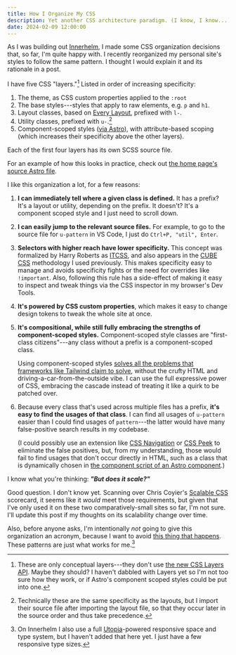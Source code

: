 ```yaml
---
title: How I Organize My CSS
description: Yet another CSS architecture paradigm. (I know, I know...)
date: 2024-02-09 12:00:00
---
```


As I was building out [Innerhelm](https://innerhelm.com), I made some CSS
organization decisions that, so far, I'm quite happy with. I recently
reorganized my personal site's styles to follow the same pattern. I thought I
would explain it and its rationale in a post.

I have five CSS "layers."[^conceptual-layers] Listed
in order of increasing specificity:

1. The theme, as CSS custom properties applied to the `:root`
2. The base styles---styles that apply to raw elements, e.g. `p` and `h1`.
3. Layout classes, based on [Every Layout](https://every-layout.dev/), prefixed
   with `l-`.
4. Utility classes, prefixed with `u-`.[^specificity]
5. Component-scoped styles
   ([via Astro](https://docs.astro.build/en/guides/styling/#scoped-styles)),
   with attribute-based scoping (which increases their specificity above the
   other layers).

Each of the first four layers has its own SCSS source file.

For an example of how this looks in practice, check out [the home page's source Astro file](https://github.com/tylermercer/personal-website/blob/b9477ffc2621c5999002fb840166263c097d764e/src/pages/index.astro).

I like this organization a lot, for a few reasons:

1. **I can immediately tell where a given class is defined.** It has a prefix?
   It's a layout or utility, depending on the prefix. It doesn't? It's a
   component scoped style and I just need to scroll down.

2. **I can easily jump to the relevant source files.** For example, to go to the
   source file for `u-pattern` in VS Code, I just do `Ctrl+P, "util", Enter`.

3. **Selectors with higher reach have lower specificity.** This concept was
   formalized by Harry Roberts as
   [ITCSS](https://www.xfive.co/blog/itcss-scalable-maintainable-css-architecture/),
   and also appears in the [CUBE CSS](https://cube.fyi/) methodology I used
   previously. This makes specificity easy to manage and avoids specificity
   fights or the need for overrides like `!important`. Also, following this rule
   has a side-effect of making it easy to inspect and tweak things via the CSS
   inspector in my browser's Dev Tools.

4. **It's powered by CSS custom properties**, which makes it easy to change
   design tokens to tweak the whole site at once.

5. **It's compositional, while still fully embracing the strengths of
   component-scoped styles.** Component-scoped style classes are "first-class
   citizens"---any class without a prefix is a component-scoped class.

   Using component-scoped styles
   [solves all the problems that frameworks like Tailwind claim to solve](https://pdx.su/blog/2023-07-26-tailwind-and-the-death-of-craftsmanship/),
   without the crufty HTML and driving-a-car-from-the-outside vibe. I can use
   the full expressive power of CSS, embracing the cascade instead of treating
   it like a quirk to be patched over.

6. Because every class that's used across multiple files has a prefix, **it's
   easy to find the usages of that class**. I can find all usages of `u-pattern`
   easier than I could find usages of `pattern`---the latter would have many
   false-positive search results in my codebase.

   (I could possibly use an extension like
   [CSS Navigation](https://github.com/pucelle/vscode-css-navigation/) or
   [CSS Peek](https://github.com/pranaygp/vscode-css-peek) to eliminate the
   false positives, but, from my understanding, those would fail to find usages
   that don't occur directly in HTML, such as a class that is dynamically chosen
   in
   [the component script of an Astro component](https://docs.astro.build/en/basics/astro-components/#the-component-script).)

I know what you're thinking: **_"But does it scale?"_**

Good question. I don't know yet. Scanning over Chris Coyier's
[Scalable CSS](https://chriscoyier.net/2023/01/17/scalable-css/) scorecard, it
seems like it _would_ meet those requirements, but given that I've only used it
on these two comparatively-small sites so far, I'm not sure. I'll update this
post if my thoughts on its scalability change over time.

Also, before anyone asks, I'm intentionally _not_ going to give this
organization an acronym, because I want to avoid
[this thing that happens](https://codepen.io/chriscoyier/post/a-weird-thing-that-happens). These
patterns are just what works for
me.[^utopia]

[^conceptual-layers]: These are only conceptual layers---they don't use
[the new CSS Layers API](https://developer.mozilla.org/en-US/docs/Learn/CSS/Building_blocks/Cascade_layers).
Maybe they should? I haven't dabbled with Layers yet so I'm not too sure how
they work, or if Astro's component scoped styles could be put into one.

[^specificity]: Technically these are the same
specificity as the layouts, but I import their source file after importing
the layout file, so that they occur later in the source order and thus take
precedence.

[^utopia]: On Innerhelm I also use a full [Utopia](https://utopia.fyi/)-powered
responsive space and type system, but I haven't added that here yet. I just have
a few responsive type sizes.
